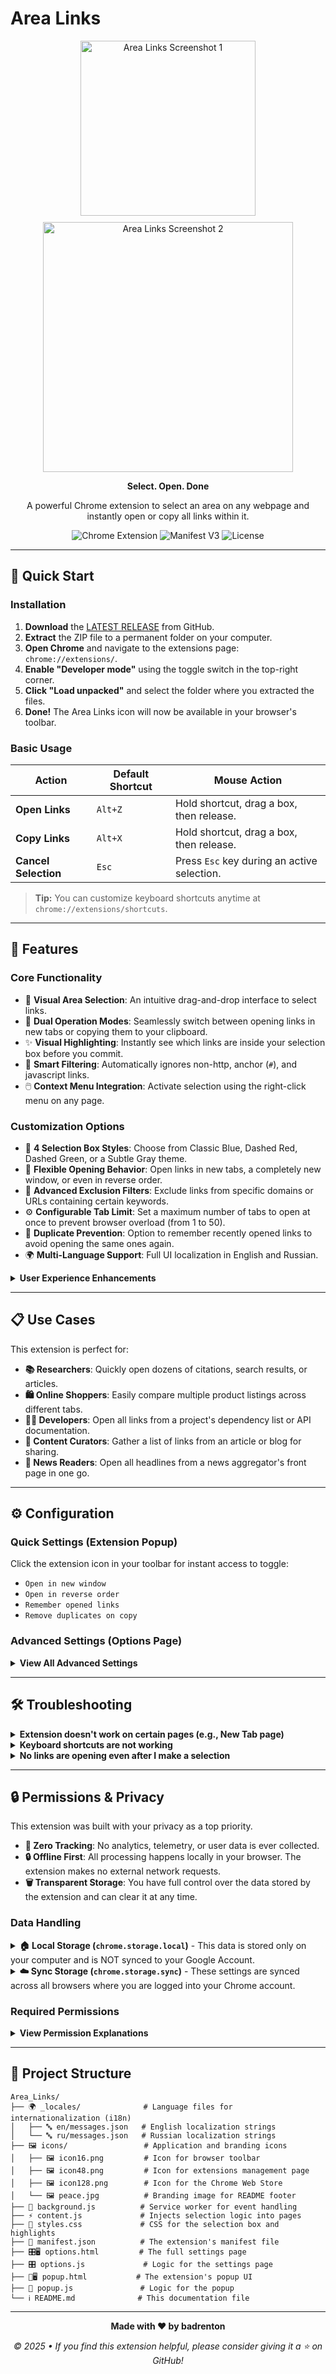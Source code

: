 # Area Links

<div align="center">
  <div style="display: flex; justify-content: center; align-items: center; gap: 10px; flex-wrap: wrap;">
    <img src="https://raw.githubusercontent.com/le0booba/Area_Links/refs/heads/main/screen-options-popup.png" alt="Area Links Screenshot 1" width="280"/>
    <img src="https://raw.githubusercontent.com/le0booba/Area_Links/refs/heads/main/screen-options.png" alt="Area Links Screenshot 2" width="400"/>
  </div>
  
  **Select. Open. Done**
  
  A powerful Chrome extension to select an area on any webpage and instantly open or copy all links within it.

  ![Chrome Extension](https://img.shields.io/badge/Chrome-Extension-blue?logo=googlechrome)
  ![Manifest V3](https://img.shields.io/badge/Manifest-V3-brightgreen)
  ![License](https://img.shields.io/badge/License-MIT-yellow.svg)
</div>

---

## 🚀 Quick Start

### Installation

1.  **Download** the [LATEST RELEASE](https://github.com/le0booba/Area_Links/releases/latest) from GitHub.
2.  **Extract** the ZIP file to a permanent folder on your computer.
3.  **Open Chrome** and navigate to the extensions page: `chrome://extensions/`.
4.  **Enable "Developer mode"** using the toggle switch in the top-right corner.
5.  **Click "Load unpacked"** and select the folder where you extracted the files.
6.  **Done!** The Area Links icon will now be available in your browser's toolbar.

### Basic Usage

| Action             | Default Shortcut | Mouse Action                             |
| ------------------ | ---------------- | ---------------------------------------- |
| **Open Links**     | `Alt+Z`          | Hold shortcut, drag a box, then release. |
| **Copy Links**     | `Alt+X`          | Hold shortcut, drag a box, then release. |
| **Cancel Selection** | `Esc`            | Press `Esc` key during an active selection. |

> **Tip:** You can customize keyboard shortcuts anytime at `chrome://extensions/shortcuts`.

---

## 🌟 Features

### Core Functionality
- 🎯 **Visual Area Selection**: An intuitive drag-and-drop interface to select links.
- 🚀 **Dual Operation Modes**: Seamlessly switch between opening links in new tabs or copying them to your clipboard.
- ✨ **Visual Highlighting**: Instantly see which links are inside your selection box before you commit.
- 🔗 **Smart Filtering**: Automatically ignores non-http, anchor (`#`), and javascript links.
- 🖱️ **Context Menu Integration**: Activate selection using the right-click menu on any page.

### Customization Options
- 🎨 **4 Selection Box Styles**: Choose from Classic Blue, Dashed Red, Dashed Green, or a Subtle Gray theme.
- 📂 **Flexible Opening Behavior**: Open links in new tabs, a completely new window, or even in reverse order.
- 🚫 **Advanced Exclusion Filters**: Exclude links from specific domains or URLs containing certain keywords.
- ⚙️ **Configurable Tab Limit**: Set a maximum number of tabs to open at once to prevent browser overload (from 1 to 50).
- 🧠 **Duplicate Prevention**: Option to remember recently opened links to avoid opening the same ones again.
- 🌍 **Multi-Language Support**: Full UI localization in English and Russian.

<details>
<summary><b>User Experience Enhancements</b></summary>

- 📱 **Quick Settings Popup**: Click the toolbar icon for a compact menu to toggle common settings on the fly.
- 💾 **Cross-Device Sync**: Your core settings are synced to your Chrome account, providing a consistent experience everywhere.
- 🗑️ **History Management**: Easily clear the list of "remembered" links directly from the options page.
- 😌 **Lightweight & Fast**: Built to be efficient and not slow down your browsing experience.

</details>

---

## 📋 Use Cases

This extension is perfect for:
- **📚 Researchers**: Quickly open dozens of citations, search results, or articles.
- **🛍️ Online Shoppers**: Easily compare multiple product listings across different tabs.
- **👨‍💻 Developers**: Open all links from a project's dependency list or API documentation.
- **📖 Content Curators**: Gather a list of links from an article or blog for sharing.
- **📰 News Readers**: Open all headlines from a news aggregator's front page in one go.

---

## ⚙️ Configuration

### Quick Settings (Extension Popup)
Click the extension icon in your toolbar for instant access to toggle:
-   `Open in new window`
-   `Open in reverse order`
-   `Remember opened links`
-   `Remove duplicates on copy`

### Advanced Settings (Options Page)

<details>
<summary><b>View All Advanced Settings</b></summary>

| Setting | Description | Default |
|---|---|---|
| **Tab Limit** | Set the maximum number of tabs to open in a single action. | `15` |
| **Selection Style** | Changes the visual appearance of the selection box. | `Classic Blue` |
| **Excluded Domains** | Comma-separated list of domains to ignore (e.g., `google.com, twitter.com`). | `(empty)` |
| **Excluded Words** | Comma-separated list of keywords to ignore in link URLs (e.g., `logout, unsubscribe`). | `(empty)` |
| **Show in context menu** | Toggles the "Open/Copy Links" options in the right-click menu. | `On` |
| **Language** | Switch the extension's display language between supported locales. | `English` |
| **Clear History** | A button to clear the list of links remembered by the "Remember opened links" feature. | `N/A` |

</details>

---

## 🛠️ Troubleshooting

<details>
<summary><b>Extension doesn't work on certain pages (e.g., New Tab page)</b></summary>
  
**Cause:** For security reasons, Chrome extensions are not allowed to run on internal `chrome://` pages (like Settings, Bookmarks, or the Extensions page itself), the Chrome Web Store, or other protected browser pages.

**Solution:** This is expected behavior. The extension will function correctly on standard websites.
</details>

<details>
<summary><b>Keyboard shortcuts are not working</b></summary>
  
**Cause:** Another extension might be using the same shortcuts, or the shortcuts might have been changed.

**Solution:**
1.  Navigate to `chrome://extensions/shortcuts`.
2.  Find "Area Links" in the list.
3.  Check for any conflicts and reassign the shortcuts if needed.
</details>

<details>
<summary><b>No links are opening even after I make a selection</b></summary>
  
**Cause:** The links might be filtered out by your settings, or the selection area might not contain valid links.

**Solution:**
1.  Ensure your selection box covers actual, clickable `<a>` links.
2.  Check your **Options Page** to see if the links are being blocked by your **Excluded Domains** or **Excluded Words** filters.
3.  If you have "Remember opened links" enabled, try clearing the history via the Options Page.
</details>

---

## 🔒 Permissions & Privacy

This extension was built with your privacy as a top priority.

-   **🚫 Zero Tracking**: No analytics, telemetry, or user data is ever collected.
-   **🔒 Offline First**: All processing happens locally in your browser. The extension makes no external network requests.
-   **🗑️ Transparent Storage**: You have full control over the data stored by the extension and can clear it at any time.

### Data Handling

<details>
<summary><strong>🏠 Local Storage (<code>chrome.storage.local</code>)</strong> - This data is stored only on your computer and is NOT synced to your Google Account.</summary>

-   `linkHistory`: Stores a list of the last 50 unique URLs you opened using the extension, if `useHistory` is enabled.
-   `useHistory`: A true/false setting for whether to remember opened links.
-   `checkDuplicatesOnCopy`: A true/false setting for whether to remove duplicate links when copying.
</details>

<details>
<summary><strong>☁️ Sync Storage (<code>chrome.storage.sync</code>)</strong> - These settings are synced across all browsers where you are logged into your Chrome account.</summary>

-   All other settings, including `excludedDomains`, `excludedWords`, `tabLimit`, `selectionStyle`, `openInNewWindow`, `reverseOrder`, `language`, and `showContextMenu`.
</details>

### Required Permissions

<details>
<summary><b>View Permission Explanations</b></summary>

| Permission         | Purpose                                                                   |
| ------------------ | ------------------------------------------------------------------------- |
| `storage`          | To save your settings and link history.                                   |
| `tabs`             | To open links in new tabs and create new windows.                         |
| `scripting`        | To inject the code that draws the selection box onto web pages.           |
| `contextMenus`     | To add the activation options to your right-click menu for easy access.   |
| `<all_urls>`       | To allow the extension to run on any website you visit.                   |

*We only request permissions that are essential for the extension's core functionality.*

</details>

---

## 📁 Project Structure

```
Area_Links/
├── 🌍 _locales/              # Language files for internationalization (i18n)
│   ├── 🔤 en/messages.json   # English localization strings
│   └── 🔤 ru/messages.json   # Russian localization strings
├── 🖼️ icons/                 # Application and branding icons
│   ├── 🖼️ icon16.png         # Icon for browser toolbar
│   ├── 🖼️ icon48.png         # Icon for extensions management page
│   ├── 🖼️ icon128.png        # Icon for the Chrome Web Store
│   └── 🖼️ peace.jpg          # Branding image for README footer
├── 🧠 background.js          # Service worker for event handling
├── ⚡ content.js             # Injects selection logic into pages
├── 🎨 styles.css             # CSS for the selection box and highlights
├── 🧩 manifest.json          # The extension's manifest file
├── 🎛️🖥️ options.html         # The full settings page
├── 🎛️ options.js             # Logic for the settings page
├── 💬🖥️ popup.html           # The extension's popup UI
├── 💬 popup.js               # Logic for the popup
└── ℹ️ README.md              # This documentation file
```

---

<div align="center">
  
  **Made with ❤️ by badrenton**
  
  *© 2025 • If you find this extension helpful, please consider giving it a ⭐ on GitHub!*
</div>
